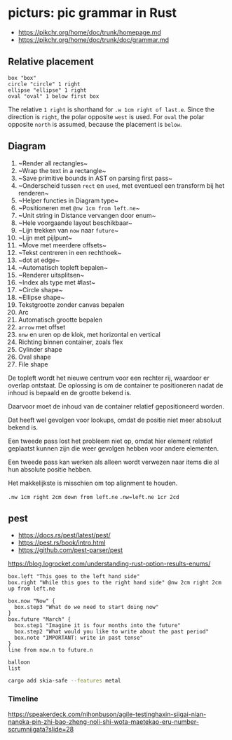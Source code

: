 
# picturs: pic grammar in Rust

* https://pikchr.org/home/doc/trunk/homepage.md
* https://pikchr.org/home/doc/trunk/doc/grammar.md

## Relative placement

```pic
box "box"
circle "circle" 1 right
ellipse "ellipse" 1 right
oval "oval" 1 below first box
```

The relative `1 right` is shorthand for `.w 1cm right of last.e`. Since the direction is `right`, the polar opposite `west` is used. For `oval` the polar opposite `north` is assumed, because the placement is `below`.

## Diagram
1. ~Render all rectangles~
2. ~Wrap the text in a rectangle~
3. ~Save primitive bounds in AST on parsing first pass~
4. ~Onderscheid tussen `rect` en `used`, met eventueel een transform bij het renderen~
5. ~Helper functies in Diagram type~
6. ~Positioneren met `@nw 1cm from left.ne`~
7. ~Unit string in Distance vervangen door enum~
8. ~Hele voorgaande layout beschikbaar~
9. ~Lijn trekken van `now` naar `future`~
10. ~Lijn met pijlpunt~
11. ~Move met meerdere offsets~
12. ~Tekst centreren in een rechthoek~
12. ~dot at edge~
13. ~Automatisch topleft bepalen~
14. ~Renderer uitsplitsen~
15. ~Index als type met #last~
14. ~Circle shape~
16. ~Ellipse shape~
15. Tekstgrootte zonder canvas bepalen
14. Arc
13. Automatisch grootte bepalen
13. `arrow` met offset
14. `nnw` en uren op de klok, met horizontal en vertical
15. Richting binnen container, zoals flex
17. Cylinder shape
18. Oval shape
18. File shape

De topleft wordt het nieuwe centrum voor een rechter rij, waardoor er overlap ontstaat. De oplossing is om de container te positioneren nadat de inhoud is bepaald en de grootte bekend is.

Daarvoor moet de inhoud van de container relatief gepositioneerd worden.

Dat heeft wel gevolgen voor lookups, omdat de positie niet meer absoluut bekend is. 

Een tweede pass lost het probleem niet op, omdat hier element relatief geplaatst kunnen zijn die weer gevolgen hebben voor andere elementen.

Een tweede pass kan werken als alleen wordt verwezen naar items die al hun absolute positie hebben.

Het makkelijkste is misschien om top alignment te houden.

`.nw 1cm right 2cm down from left.ne`
`.nw=left.ne 1cr 2cd`

## pest
 
* https://docs.rs/pest/latest/pest/
* https://pest.rs/book/intro.html
* https://github.com/pest-parser/pest

https://blog.logrocket.com/understanding-rust-option-results-enums/

```
box.left "This goes to the left hand side"
box.right "While this goes to the right hand side" @nw 2cm right 2cm up from left.ne

box.now "Now" {
  box.step3 "What do we need to start doing now"
}
box.future "March" {
  box.step1 "Imagine it is four months into the future"
  box.step2 "What would you like to write about the past period"
  box.note "IMPORTANT: write in past tense"
}
line from now.n to future.n

balloon
list

```



```sh
cargo add skia-safe --features metal
```

### Timeline

https://speakerdeck.com/nihonbuson/agile-testinghaxin-siigai-nian-nanoka-pin-zhi-bao-zheng-noli-shi-wota-maetekao-eru-number-scrumniigata?slide=28